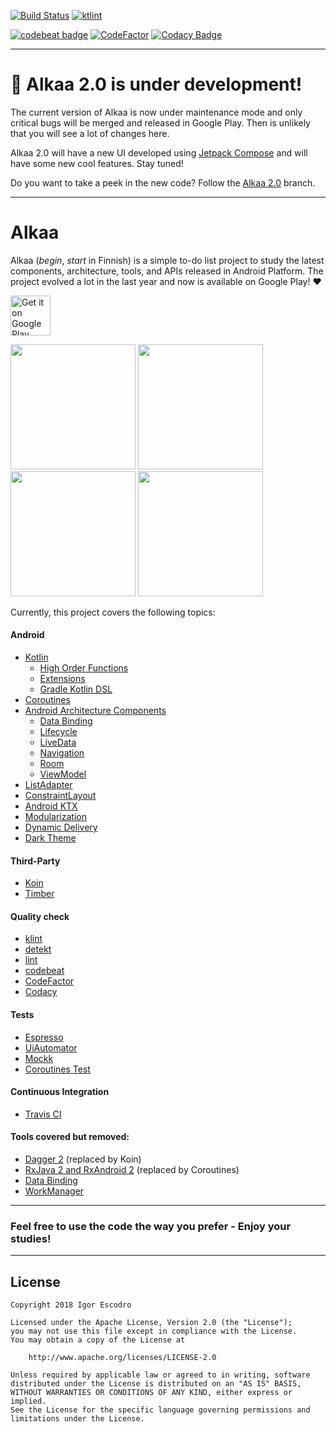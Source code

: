 [![Build Status](https://travis-ci.com/igorescodro/alkaa.svg?branch=master)](https://travis-ci.com/igorescodro/alkaa)
<a href="https://ktlint.github.io/"><img src="https://img.shields.io/badge/code%20style-%E2%9D%A4-FF4081.svg" alt="ktlint"></a>

<a href="https://codebeat.co/projects/github-com-igorescodro-alkaa-master"><img alt="codebeat badge" src="https://codebeat.co/badges/e742f8bf-2047-4a59-bdb4-14ed2b1d9d28" /></a>
[![CodeFactor](https://www.codefactor.io/repository/github/igorescodro/alkaa/badge/main)](https://www.codefactor.io/repository/github/igorescodro/alkaa/overview/main)
[![Codacy Badge](https://api.codacy.com/project/badge/Grade/d88ab7250f1a4e9fb0a96dec11a0c2cd)](https://www.codacy.com/manual/igorescodro/alkaa?utm_source=github.com&amp;utm_medium=referral&amp;utm_content=igorescodro/alkaa&amp;utm_campaign=Badge_Grade)

----

# :construction_worker: Alkaa 2.0 is under development! 
The current version of Alkaa is now under maintenance mode and only critical bugs will be merged and released in Google Play. Then is unlikely that you will see a lot of changes here.

Alkaa 2.0 will have a new UI developed using [Jetpack Compose](https://developer.android.com/jetpack/compose) and will have some new cool features. Stay tuned!

Do you want to take a peek in the new code? Follow the [Alkaa 2.0](https://github.com/igorescodro/alkaa/tree/alkaa-2.0) branch.

----

# Alkaa

Alkaa (_begin_, _start_ in Finnish) is a simple to-do list project to study the latest components, architecture, tools, and APIs released in Android Platform. The project evolved a lot in the last year and now is available on Google Play! :heart:

<a href='https://play.google.com/store/apps/details?id=com.escodro.alkaa'><img alt='Get it on Google Play' src='https://play.google.com/intl/en_us/badges/images/generic/en_badge_web_generic.png' height=64/></a>

<img src="https://lh3.googleusercontent.com/sUz8bqzv3BpcasgcPxOm21m4GYvxPZshcJnSYzSIdvYT-GfBMyNpPZ09UDBGdbMg=w1920-h1006" width="200"> <img src="https://lh3.googleusercontent.com/v6d72SO8nWjglaHckIIKRcZvKPDkIobTaiTPsAeN09kXe0z0PbZIkoG-BJNvqdCZnvY=w1920-h1006" width="200"> <img src="https://lh3.googleusercontent.com/xo_3zfVO1azfV0erPqWc2MkCejbD5gfo-yBWzkImleonGFrS6L73cul9mloLeEo6xHmK=w1920-h1006" width="200"> <img src="https://lh3.googleusercontent.com/tNDbS4fDLazUHZ6LH5S4Pa5M-JXvUmTKIvQ5dxm4zLl852kh0_eaYS5m8GkjetimiXQ=w1920-h1006" width="200">

Currently, this project covers the following topics:

#### Android
- [Kotlin](https://kotlinlang.org)
  - [High Order Functions](https://kotlinlang.org/docs/reference/lambdas.html)
  - [Extensions](https://kotlinlang.org/docs/reference/extensions.html#extensions)
  - [Gradle Kotlin DSL](https://github.com/gradle/kotlin-dsl)
- [Coroutines](https://kotlin.github.io/kotlinx.coroutines/)
- [Android Architecture Components](https://developer.android.com/topic/libraries/architecture)
  - [Data Binding](https://developer.android.com/topic/libraries/data-binding)
  - [Lifecycle](https://developer.android.com/topic/libraries/architecture/lifecycle)
  - [LiveData](https://developer.android.com/topic/libraries/architecture/livedata)
  - [Navigation](https://developer.android.com/topic/libraries/architecture/navigation)
  - [Room](https://developer.android.com/topic/libraries/architecture/room)
  - [ViewModel](https://developer.android.com/topic/libraries/architecture/viewmodel)
- [ListAdapter](https://developer.android.com/reference/android/support/v7/recyclerview/extensions/ListAdapter)
- [ConstraintLayout](https://developer.android.com/training/constraint-layout/)
- [Android KTX](https://developer.android.com/kotlin/ktx)
- [Modularization](https://www.youtube.com/watch?v=PZBg5DIzNww)
- [Dynamic Delivery](https://developer.android.com/studio/projects/dynamic-delivery)
- [Dark Theme](https://developer.android.com/guide/topics/ui/look-and-feel/darktheme)

#### Third-Party
- [Koin](https://insert-koin.io)
- [Timber](https://github.com/JakeWharton/timber)

#### Quality check
- [klint](https://github.com/shyiko/ktlint)
- [detekt](https://github.com/arturbosch/detekt)
- [lint](https://developer.android.com/studio/write/lint)
- [codebeat](https://codebeat.co)
- [CodeFactor](https://www.codefactor.io/)
- [Codacy](http://codacy.com)

#### Tests
- [Espresso](https://developer.android.com/training/testing/espresso/)
- [UiAutomator](https://developer.android.com/training/testing/ui-automator)
- [Mockk](https://github.com/mockk/mockk)
- [Coroutines Test](https://kotlin.github.io/kotlinx.coroutines/kotlinx-coroutines-test/)

#### Continuous Integration
- [Travis CI](https://travis-ci.org)

#### Tools covered but removed:
- [Dagger 2](https://google.github.io/dagger/) (replaced by Koin)
- [RxJava 2 and RxAndroid 2](https://github.com/ReactiveX/RxAndroid)
  (replaced by Coroutines)
- [Data Binding](https://developer.android.com/topic/libraries/data-binding/)
- [WorkManager](https://developer.android.com/topic/libraries/architecture/workmanager)

---
### Feel free to use the code the way you prefer - Enjoy your studies!
---

## License
```
Copyright 2018 Igor Escodro

Licensed under the Apache License, Version 2.0 (the "License");
you may not use this file except in compliance with the License.
You may obtain a copy of the License at

    http://www.apache.org/licenses/LICENSE-2.0

Unless required by applicable law or agreed to in writing, software
distributed under the License is distributed on an "AS IS" BASIS,
WITHOUT WARRANTIES OR CONDITIONS OF ANY KIND, either express or implied.
See the License for the specific language governing permissions and
limitations under the License.
```
